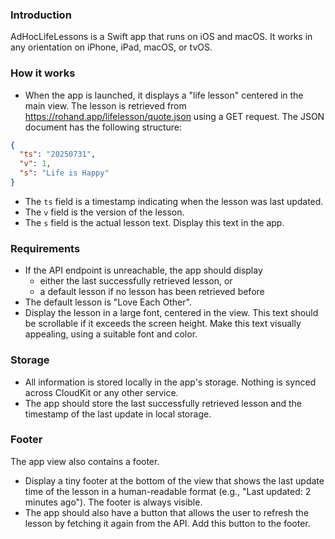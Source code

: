 ### Introduction
AdHocLifeLessons is a Swift app that runs on iOS and macOS. It works in any orientation on iPhone, iPad, macOS, or tvOS.

### How it works
- When the app is launched, it displays a "life lesson" centered in the main view. The lesson is retrieved from https://rohand.app/lifelesson/quote.json using a GET request. 
The JSON document has the following structure:
```json
{
  "ts": "20250731",
  "v": 1,
  "s": "Life is Happy"
}
```
- The `ts` field is a timestamp indicating when the lesson was last updated.
- The `v` field is the version of the lesson.
- The `s` field is the actual lesson text. Display this text in the app.

### Requirements
- If the API endpoint is unreachable, the app should display 
    - either the last successfully retrieved lesson, or
    - a default lesson if no lesson has been retrieved before
- The default lesson is "Love Each Other".
- Display the lesson in a large font, centered in the view. This text should be scrollable if it exceeds the screen height. Make this text visually appealing, using a suitable font and color. 

### Storage
- All information is stored locally in the app's storage. Nothing is synced across CloudKit or any other service.
- The app should store the last successfully retrieved lesson and the timestamp of the last update in local storage.

### Footer
The app view also contains a footer.
- Display a tiny footer at the bottom of the view that shows the last update time of the lesson in a human-readable format (e.g., "Last updated: 2 minutes ago"). The footer is always visible.
- The app should also have a button that allows the user to refresh the lesson by fetching it again from the API. Add this button to the footer.
